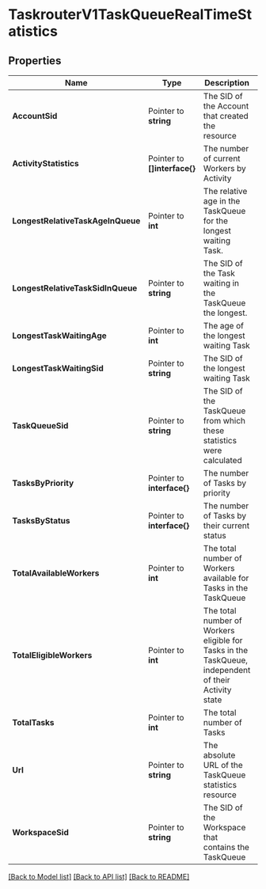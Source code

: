 # TaskrouterV1TaskQueueRealTimeStatistics

## Properties

Name | Type | Description | Notes
------------ | ------------- | ------------- | -------------
**AccountSid** | Pointer to **string** | The SID of the Account that created the resource |
**ActivityStatistics** | Pointer to **[]interface{}** | The number of current Workers by Activity |
**LongestRelativeTaskAgeInQueue** | Pointer to **int** | The relative age in the TaskQueue for the longest waiting Task. |
**LongestRelativeTaskSidInQueue** | Pointer to **string** | The SID of the Task waiting in the TaskQueue the longest. |
**LongestTaskWaitingAge** | Pointer to **int** | The age of the longest waiting Task |
**LongestTaskWaitingSid** | Pointer to **string** | The SID of the longest waiting Task |
**TaskQueueSid** | Pointer to **string** | The SID of the TaskQueue from which these statistics were calculated |
**TasksByPriority** | Pointer to **interface{}** | The number of Tasks by priority |
**TasksByStatus** | Pointer to **interface{}** | The number of Tasks by their current status |
**TotalAvailableWorkers** | Pointer to **int** | The total number of Workers available for Tasks in the TaskQueue |
**TotalEligibleWorkers** | Pointer to **int** | The total number of Workers eligible for Tasks in the TaskQueue, independent of their Activity state |
**TotalTasks** | Pointer to **int** | The total number of Tasks |
**Url** | Pointer to **string** | The absolute URL of the TaskQueue statistics resource |
**WorkspaceSid** | Pointer to **string** | The SID of the Workspace that contains the TaskQueue |

[[Back to Model list]](../README.md#documentation-for-models) [[Back to API list]](../README.md#documentation-for-api-endpoints) [[Back to README]](../README.md)


